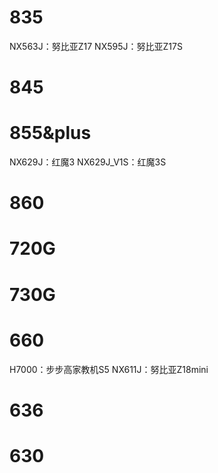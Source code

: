 # 835
NX563J：努比亚Z17
NX595J：努比亚Z17S

# 845

# 855&plus
NX629J：红魔3
NX629J_V1S：红魔3S

# 860

# 720G

# 730G

# 660
H7000：步步高家教机S5
NX611J：努比亚Z18mini

# 636

# 630

